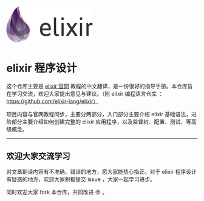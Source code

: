 ![Elixir](https://github.com/elixir-lang/elixir-lang.github.com/raw/master/images/logo/logo.png)
=========

# elixir 程序设计

这个仓库主要是  [elixir 官网](http://elixir-lang.github.io/getting-started/introduction.html) 教程的中文翻译，是一份很好的指导手册。本仓库旨在学习交流，欢迎大家提出意见与建议。（附 elixir 编程语言仓库 ：https://github.com/elixir-lang/elixir）

项目内容与官网教程同步，主要分两部分，入门部分主要介绍 elixir 基础语法，进阶部分主要介绍如何创建完整的 elixir 应用程序，以及监督树、配置、测试、等高级概念。

-----

## 欢迎大家交流学习

对文章翻译内容有不准确、错误的地方，愿大家能热心指正。对于 elixir 程序设计有疑惑的地方，欢迎大家积极提交 issue ，大家一起学习进步。

同时欢迎大家 fork 本仓库，共同改进 😝  。 


